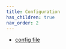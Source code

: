 ```yaml
---
title: Configuration
has_children: true
nav_order: 2
---
```


- [config file](pages/configuration/Config-File-Overview.md)